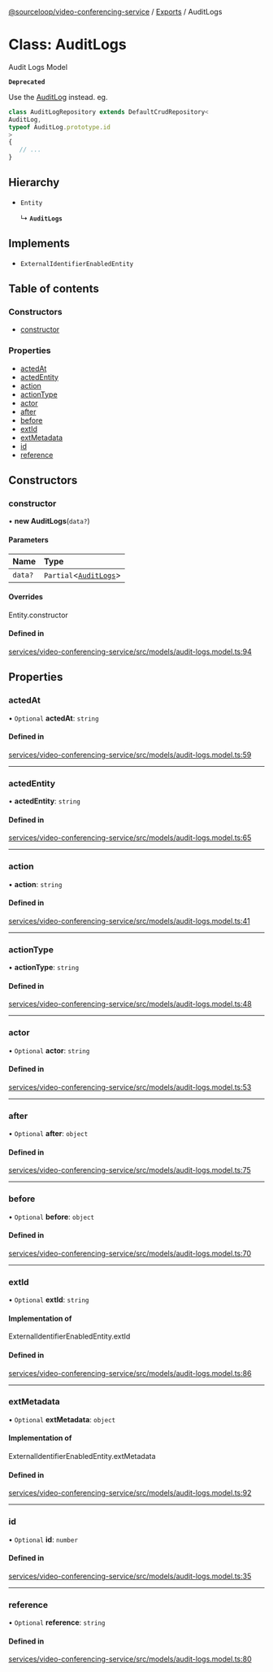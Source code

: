 [@sourceloop/video-conferencing-service](../README.md) / [Exports](../modules.md) / AuditLogs

# Class: AuditLogs

Audit Logs Model

**`Deprecated`**

Use the [AuditLog](AuditLog.md) instead.
eg.
```ts
class AuditLogRepository extends DefaultCrudRepository<
AuditLog,
typeof AuditLog.prototype.id
>
{
   // ...
}
```

## Hierarchy

- `Entity`

  ↳ **`AuditLogs`**

## Implements

- `ExternalIdentifierEnabledEntity`

## Table of contents

### Constructors

- [constructor](AuditLogs.md#constructor)

### Properties

- [actedAt](AuditLogs.md#actedat)
- [actedEntity](AuditLogs.md#actedentity)
- [action](AuditLogs.md#action)
- [actionType](AuditLogs.md#actiontype)
- [actor](AuditLogs.md#actor)
- [after](AuditLogs.md#after)
- [before](AuditLogs.md#before)
- [extId](AuditLogs.md#extid)
- [extMetadata](AuditLogs.md#extmetadata)
- [id](AuditLogs.md#id)
- [reference](AuditLogs.md#reference)

## Constructors

### constructor

• **new AuditLogs**(`data?`)

#### Parameters

| Name | Type |
| :------ | :------ |
| `data?` | `Partial`<[`AuditLogs`](AuditLogs.md)\> |

#### Overrides

Entity.constructor

#### Defined in

[services/video-conferencing-service/src/models/audit-logs.model.ts:94](https://github.com/sourcefuse/loopback4-microservice-catalog/blob/bc2553587/services/video-conferencing-service/src/models/audit-logs.model.ts#L94)

## Properties

### actedAt

• `Optional` **actedAt**: `string`

#### Defined in

[services/video-conferencing-service/src/models/audit-logs.model.ts:59](https://github.com/sourcefuse/loopback4-microservice-catalog/blob/bc2553587/services/video-conferencing-service/src/models/audit-logs.model.ts#L59)

___

### actedEntity

• **actedEntity**: `string`

#### Defined in

[services/video-conferencing-service/src/models/audit-logs.model.ts:65](https://github.com/sourcefuse/loopback4-microservice-catalog/blob/bc2553587/services/video-conferencing-service/src/models/audit-logs.model.ts#L65)

___

### action

• **action**: `string`

#### Defined in

[services/video-conferencing-service/src/models/audit-logs.model.ts:41](https://github.com/sourcefuse/loopback4-microservice-catalog/blob/bc2553587/services/video-conferencing-service/src/models/audit-logs.model.ts#L41)

___

### actionType

• **actionType**: `string`

#### Defined in

[services/video-conferencing-service/src/models/audit-logs.model.ts:48](https://github.com/sourcefuse/loopback4-microservice-catalog/blob/bc2553587/services/video-conferencing-service/src/models/audit-logs.model.ts#L48)

___

### actor

• `Optional` **actor**: `string`

#### Defined in

[services/video-conferencing-service/src/models/audit-logs.model.ts:53](https://github.com/sourcefuse/loopback4-microservice-catalog/blob/bc2553587/services/video-conferencing-service/src/models/audit-logs.model.ts#L53)

___

### after

• `Optional` **after**: `object`

#### Defined in

[services/video-conferencing-service/src/models/audit-logs.model.ts:75](https://github.com/sourcefuse/loopback4-microservice-catalog/blob/bc2553587/services/video-conferencing-service/src/models/audit-logs.model.ts#L75)

___

### before

• `Optional` **before**: `object`

#### Defined in

[services/video-conferencing-service/src/models/audit-logs.model.ts:70](https://github.com/sourcefuse/loopback4-microservice-catalog/blob/bc2553587/services/video-conferencing-service/src/models/audit-logs.model.ts#L70)

___

### extId

• `Optional` **extId**: `string`

#### Implementation of

ExternalIdentifierEnabledEntity.extId

#### Defined in

[services/video-conferencing-service/src/models/audit-logs.model.ts:86](https://github.com/sourcefuse/loopback4-microservice-catalog/blob/bc2553587/services/video-conferencing-service/src/models/audit-logs.model.ts#L86)

___

### extMetadata

• `Optional` **extMetadata**: `object`

#### Implementation of

ExternalIdentifierEnabledEntity.extMetadata

#### Defined in

[services/video-conferencing-service/src/models/audit-logs.model.ts:92](https://github.com/sourcefuse/loopback4-microservice-catalog/blob/bc2553587/services/video-conferencing-service/src/models/audit-logs.model.ts#L92)

___

### id

• `Optional` **id**: `number`

#### Defined in

[services/video-conferencing-service/src/models/audit-logs.model.ts:35](https://github.com/sourcefuse/loopback4-microservice-catalog/blob/bc2553587/services/video-conferencing-service/src/models/audit-logs.model.ts#L35)

___

### reference

• `Optional` **reference**: `string`

#### Defined in

[services/video-conferencing-service/src/models/audit-logs.model.ts:80](https://github.com/sourcefuse/loopback4-microservice-catalog/blob/bc2553587/services/video-conferencing-service/src/models/audit-logs.model.ts#L80)
